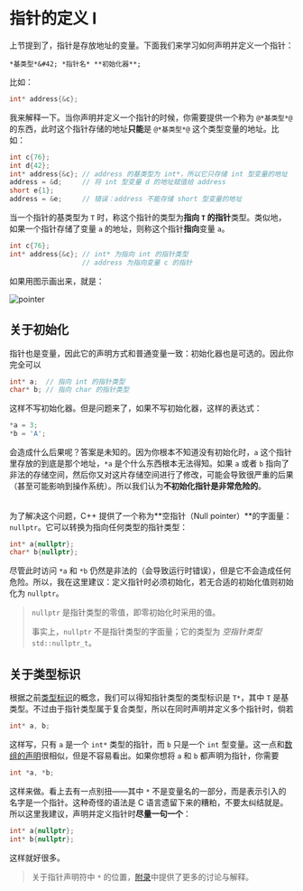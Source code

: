 # 指针的定义 Ⅰ

上节提到了，指针是存放地址的变量。下面我们来学习如何声明并定义一个指针：
```sdsc
*基类型*&#42; *指针名* **初始化器**;
```
比如：
```cpp
int* address{&c};
```

我来解释一下。当你声明并定义一个指针的时候，你需要提供一个称为 `@*基类型*@` 的东西，此时这个指针存储的地址**只能**是 `@*基类型*@` 这个类型变量的地址。比如：
```cpp
int c{76};
int d{42};
int* address{&c}; // address 的基类型为 int*，所以它只存储 int 型变量的地址
address = &d;     // 将 int 型变量 d 的地址赋值给 address
short e{1};
address = &e;     // 错误：address 不能存储 short 型变量的地址
```

当一个指针的基类型为 `T` 时，称这个指针的类型为**指向 `T` 的指针**类型。类似地，如果一个指针存储了变量 `a` 的地址，则称这个指针**指向**变量 `a`。

```cpp
int c{76};
int* address{&c}; // int* 为指向 int 的指针类型
                  // address 为指向变量 c 的指针
```

如果用图示画出来，就是：

![pointer](https://s1.ax1x.com/2020/08/12/axkLI1.png)

## 关于初始化

指针也是变量，因此它的声明方式和普通变量一致：初始化器也是可选的。因此你完全可以
```cpp
int* a;  // 指向 int 的指针类型
char* b; // 指向 char 的指针类型
```
这样不写初始化器。但是问题来了，如果不写初始化器，这样的表达式：
```cpp
*a = 3;
*b = 'A';
```
会造成什么后果呢？答案是未知的。因为你根本不知道没有初始化时，`a` 这个指针里存放的到底是那个地址，`*a` 是个什么东西根本无法得知。如果 `a` 或者 `b` 指向了非法的存储空间，然后你又对这片存储空间进行了修改，可能会导致很严重的后果（甚至可能影响到操作系统）。所以我们认为**不初始化指针是非常危险的**。

<h6 id="idx_空指针"></h6>

为了解决这个问题，C++ 提供了一个称为**空指针（Null pointer）**的字面量：`nullptr`。它可以转换为指向任何类型的指针类型：
```cpp
int* a{nullptr};
char* b{nullptr};
```
尽管此时访问 `*a` 和 `*b` 仍然是非法的（会导致运行时错误），但是它不会造成任何危险。所以，我在这里建议：定义指针时必须初始化，若无合适的初始化值则初始化为 `nullptr`。

> `nullptr` 是指针类型的零值，即零初始化时采用的值。
> 
> 事实上，`nullptr` 不是指针类型的字面量；它的类型为 *空指针类型* `std::nullptr_t`。

## 关于类型标识

根据之前[类型标识](/ch04/array/array_init.md#idx_类型标识)的概念，我们可以得知指针类型的类型标识是 `T*`，其中 `T` 是基类型。不过由于指针类型属于复合类型，所以在同时声明并定义多个指针时，倘若
```cpp
int* a, b;
```
这样写，只有 `a` 是一个 `int*` 类型的指针，而 `b` 只是一个 `int` 型变量。这一点和[数组的声明](/ch04/array/array_init.md#关于类型标识)很相似，但是不容易看出。如果你想将 `a` 和 `b` 都声明为指针，你需要
```cpp
int *a, *b;
```
这样来做。看上去有一点别扭——其中 `*` 不是变量名的一部分，而是表示引入的名字是一个指针。这种奇怪的语法是 C 语言遗留下来的糟粕，不要太纠结就是。所以这里我建议，声明并定义指针时**尽量一句一个**：
```cpp
int* a{nullptr};
int* b{nullptr};
```
这样就好很多。

> 关于指针声明符中 `*` 的位置，[附录](/appendix/coding_style.md#指针声明)中提供了更多的讨论与解释。